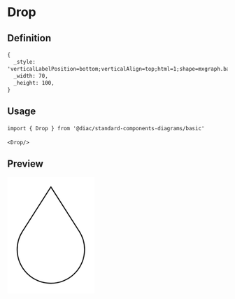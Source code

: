 # Drop

## Definition

```
{
  _style: 'verticalLabelPosition=bottom;verticalAlign=top;html=1;shape=mxgraph.basic.drop',
  _width: 70,
  _height: 100,
}
```

## Usage

```
import { Drop } from '@diac/standard-components-diagrams/basic'

<Drop/>
```

## Preview

<img src="./drop.png" width="200"/>
